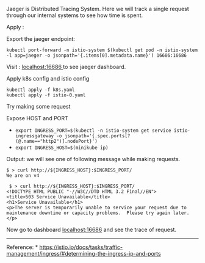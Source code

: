 
Jaeger is Distributed Tracing System. Here we will track a single request through our internal systems to see how time is spent.


Apply : 

Export the jaeger endpoint: 

```command
kubectl port-forward -n istio-system $(kubectl get pod -n istio-system -l app=jaeger -o jsonpath='{.items[0].metadata.name}') 16686:16686
```

Visit : <a href="localhost:16686"> localhost:16686 </a> to see jaeger dashboard.

Apply k8s config and istio config

```command
kubectl apply -f k8s.yaml
kubectl apply -f istio-0.yaml
```

Try making some request


Expose HOST and PORT
* `export INGRESS_PORT=$(kubectl -n istio-system get service istio-ingressgateway -o jsonpath='{.spec.ports[?(@.name=="http2")].nodePort}')`
* `export INGRESS_HOST=$(minikube ip)`

Output: we will see one of following message while making requests.

```
$ > curl http://${INGRESS_HOST}:$INGRESS_PORT/
We are on v4
```

```
 $ > curl http://${INGRESS_HOST}:$INGRESS_PORT/
<!DOCTYPE HTML PUBLIC "-//W3C//DTD HTML 3.2 Final//EN">
<title>503 Service Unavailable</title>
<h1>Service Unavailable</h1>
<p>The server is temporarily unable to service your request due to maintenance downtime or capacity problems.  Please try again later.</p>
```

Now go to dashboard [localhost:16686](http://localhost:16686) and see the trace of request.


---
Reference:
    * https://istio.io/docs/tasks/traffic-management/ingress/#determining-the-ingress-ip-and-ports
